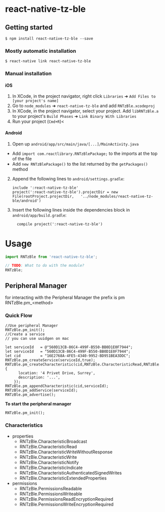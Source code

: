 
# react-native-tz-ble

## Getting started

`$ npm install react-native-tz-ble --save`

### Mostly automatic installation

`$ react-native link react-native-tz-ble`

### Manual installation


#### iOS

1. In XCode, in the project navigator, right click `Libraries` ➜ `Add Files to [your project's name]`
2. Go to `node_modules` ➜ `react-native-tz-ble` and add `RNTzBle.xcodeproj`
3. In XCode, in the project navigator, select your project. Add `libRNTzBle.a` to your project's `Build Phases` ➜ `Link Binary With Libraries`
4. Run your project (`Cmd+R`)<

#### Android

1. Open up `android/app/src/main/java/[...]/MainActivity.java`
  - Add `import com.reactlibrary.RNTzBlePackage;` to the imports at the top of the file
  - Add `new RNTzBlePackage()` to the list returned by the `getPackages()` method
2. Append the following lines to `android/settings.gradle`:
  	```
  	include ':react-native-tz-ble'
  	project(':react-native-tz-ble').projectDir = new File(rootProject.projectDir, 	'../node_modules/react-native-tz-ble/android')
  	```
3. Insert the following lines inside the dependencies block in `android/app/build.gradle`:
  	```
      compile project(':react-native-tz-ble')
  	```


# Usage
```javascript
import RNTzBle from 'react-native-tz-ble';

// TODO: What to do with the module?
RNTzBle;
```
  
## Peripheral Manager
for interacting with the Peripheral Manager the prefix is pm
RNTzBle.pm_\<method\>

### Quick Flow
```
//Use peripheral Manager
RNTzBle.pm_init();
//Create a service 
// you can use uuidgen on mac

let serviceId 	= @"560D13CB-86C4-499F-B550-BB0D1E0F7944";
let serviceId 	= "560D13CB-86C4-499F-B550-BB0D1E0F7944";
let cid         = "16E2768A-4FE5-4340-9952-BD951BEA3DDC";
RNTzBle.pm_createService(serviceId,true);
RNTzBle.pm_createCharacteristic(cid,RNTzBle.CharacteristicRead,RNTzBle.PermissionsReadable,{
      location: '4 Privet Drive, Surrey',
      description: '...',
    });
RNTzBle.pm_appendCharacteristic(cid,serviceId);
RNTzBle.pm_addService(serviceId);
RNTzBle.pm_advertise();

```

**To start the peripheral manager**

```
RNTzBle.pm_init();
```

### Characteristics
- properties
	- RNTzBle.CharacteristicBroadcast
	- RNTzBle.CharacteristicRead
	- RNTzBle.CharacteristicWriteWithoutResponse
	- RNTzBle.CharacteristicWrite
	- RNTzBle.CharacteristicNotify
	- RNTzBle.CharacteristicIndicate
	- RNTzBle.CharacteristicAuthenticatedSignedWrites
	- RNTzBle.CharacteristicExtendedProperties
- permissions
	- RNTzBle.PermissionsReadable
	- RNTzBle.PermissionsWriteable
	- RNTzBle.PermissionsReadEncryptionRequired
	- RNTzBle.PermissionsWriteEncryptionRequired
